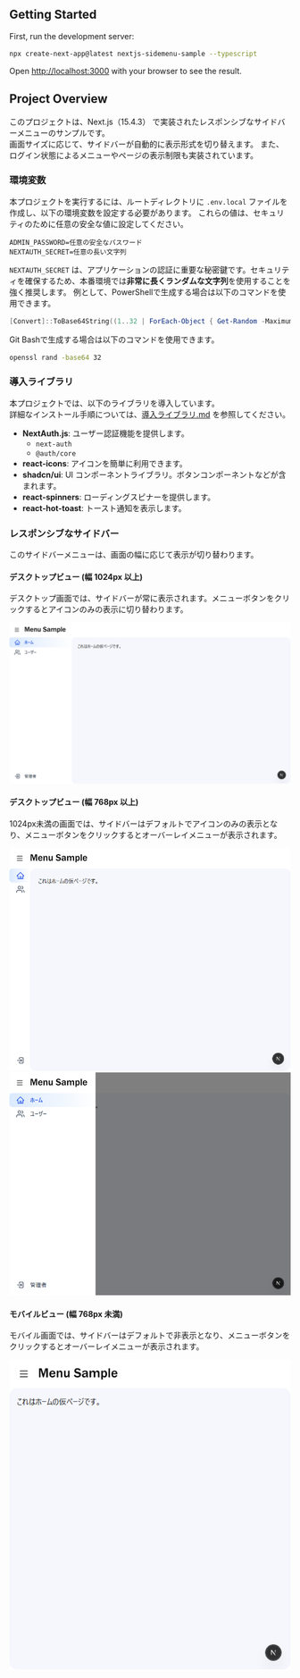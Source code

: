 ## Getting Started

First, run the development server:

```bash
npx create-next-app@latest nextjs-sidemenu-sample --typescript
```

Open [http://localhost:3000](http://localhost:3000) with your browser to see the result.


## Project Overview

このプロジェクトは、Next.js（15.4.3） で実装されたレスポンシブなサイドバーメニューのサンプルです。  
画面サイズに応じて、サイドバーが自動的に表示形式を切り替えます。
また、ログイン状態によるメニューやページの表示制限も実装されています。

### 環境変数

本プロジェクトを実行するには、ルートディレクトリに `.env.local` ファイルを作成し、以下の環境変数を設定する必要があります。
これらの値は、セキュリティのために任意の安全な値に設定してください。

```
ADMIN_PASSWORD=任意の安全なパスワード
NEXTAUTH_SECRET=任意の長い文字列
```

`NEXTAUTH_SECRET` は、アプリケーションの認証に重要な秘密鍵です。セキュリティを確保するため、本番環境では**非常に長くランダムな文字列**を使用することを強く推奨します。
例として、PowerShellで生成する場合は以下のコマンドを使用できます。

```powershell
[Convert]::ToBase64String((1..32 | ForEach-Object { Get-Random -Maximum 256 }))
```

Git Bashで生成する場合は以下のコマンドを使用できます。

```bash
openssl rand -base64 32
```

### 導入ライブラリ

本プロジェクトでは、以下のライブラリを導入しています。  
詳細なインストール手順については、[導入ライブラリ.md](docs/導入ライブラリ.md) を参照してください。

*   **NextAuth.js**: ユーザー認証機能を提供します。
    *   `next-auth`
    *   `@auth/core`
*   **react-icons**: アイコンを簡単に利用できます。
*   **shadcn/ui**: UI コンポーネントライブラリ。ボタンコンポーネントなどが含まれます。
*   **react-spinners**: ローディングスピナーを提供します。
*   **react-hot-toast**: トースト通知を表示します。

### レスポンシブなサイドバー

このサイドバーメニューは、画面の幅に応じて表示が切り替わります。

#### デスクトップビュー (幅 1024px 以上)

デスクトップ画面では、サイドバーが常に表示されます。メニューボタンをクリックするとアイコンのみの表示に切り替わります。

![Desktop View](docs/1024.png)

#### デスクトップビュー (幅 768px 以上)

1024px未満の画面では、サイドバーはデフォルトでアイコンのみの表示となり、メニューボタンをクリックするとオーバーレイメニューが表示されます。

![768px View](docs/768.png)
![768px View](docs/overlay.png)

#### モバイルビュー (幅 768px 未満)

モバイル画面では、サイドバーはデフォルトで非表示となり、メニューボタンをクリックするとオーバーレイメニューが表示されます。

![Mobile View](docs/mobile.png)

